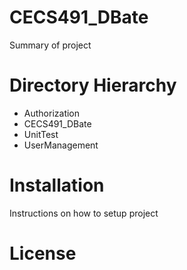 # CECS491_DBate
Summary of project

# Directory Hierarchy

* Authorization	
* CECS491_DBate	
* UnitTest	
* UserManagement

# Installation
Instructions on how to setup project

# License
